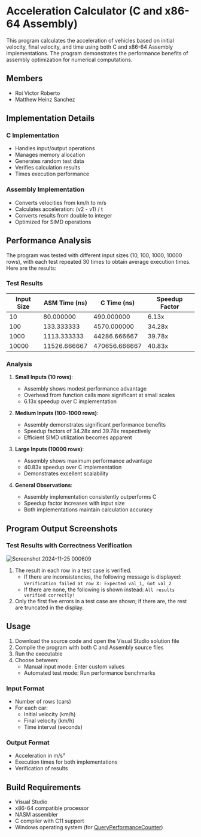 # Acceleration Calculator (C and x86-64 Assembly)

This program calculates the acceleration of vehicles based on initial velocity, final velocity, and time using both C and x86-64 Assembly implementations. The program demonstrates the performance benefits of assembly optimization for numerical computations.

## Members
- Roi Victor Roberto
- Matthew Heinz Sanchez

## Implementation Details

### C Implementation
- Handles input/output operations
- Manages memory allocation
- Generates random test data
- Verifies calculation results
- Times execution performance

### Assembly Implementation
- Converts velocities from km/h to m/s
- Calculates acceleration: (v2 - v1) / t
- Converts results from double to integer
- Optimized for SIMD operations

## Performance Analysis

The program was tested with different input sizes (10, 100, 1000, 10000 rows), with each test repeated 30 times to obtain average execution times. Here are the results:

### Test Results

| Input Size | ASM Time (ns) | C Time (ns) | Speedup Factor |
|------------|---------------|-------------|----------------|
| 10         | 80.000000     | 490.000000  | 6.13x         |
| 100        | 133.333333    | 4570.000000 | 34.28x        |
| 1000       | 1113.333333   | 44286.666667| 39.78x        |
| 10000      | 11526.666667  | 470656.666667| 40.83x       |

### Analysis
1. **Small Inputs (10 rows)**:
   - Assembly shows modest performance advantage
   - Overhead from function calls more significant at small scales
   - 6.13x speedup over C implementation

2. **Medium Inputs (100-1000 rows)**:
   - Assembly demonstrates significant performance benefits
   - Speedup factors of 34.28x and 39.78x respectively
   - Efficient SIMD utilization becomes apparent

3. **Large Inputs (10000 rows)**:
   - Assembly shows maximum performance advantage
   - 40.83x speedup over C implementation
   - Demonstrates excellent scalability

4. **General Observations**:
   - Assembly implementation consistently outperforms C
   - Speedup factor increases with input size
   - Both implementations maintain calculation accuracy

## Program Output Screenshots

### Test Results with Correctness Verification

![Screenshot 2024-11-25 000609](https://github.com/user-attachments/assets/be55e315-10ab-4828-8965-05e60d89f811)

1. The result in each row in a test case is verified.
   - If there are inconsistencies, the following message is displayed: ```Verification failed at row X: Expected val_1, Got val_2```
   - If there are none, the following is shown instead: ```All results verified correctly!```
2. Only the first five errors in a test case are shown; if there are, the rest are truncated in the display.

## Usage

1. Download the source code and open the Visual Studio solution file
2. Compile the program with both C and Assembly source files
3. Run the executable
4. Choose between:
   - Manual input mode: Enter custom values
   - Automated test mode: Run performance benchmarks

### Input Format
- Number of rows (cars)
- For each car:
  - Initial velocity (km/h)
  - Final velocity (km/h)
  - Time interval (seconds)

### Output Format
- Acceleration in m/s²
- Execution times for both implementations
- Verification of results

## Build Requirements

- Visual Studio
- x86-64 compatible processor
- NASM assembler
- C compiler with C11 support
- Windows operating system (for [QueryPerformanceCounter](https://learn.microsoft.com/en-us/windows/win32/api/profileapi/nf-profileapi-queryperformancecounter))
